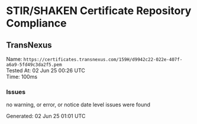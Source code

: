 # STIR/SHAKEN Certificate Repository Compliance

## TransNexus

Name: `https://certificates.transnexus.com/159H/d9942c22-022e-407f-a6a9-5fd49c3da2f5.pem`\
Tested At: 02 Jun 25 00:26 UTC\
Time: 100ms

### Issues

no warning, or error, or notice date level issues were found

Generated: 02 Jun 25 01:01 UTC